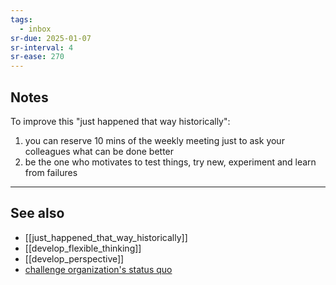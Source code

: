 ```yaml
---
tags:
  - inbox
sr-due: 2025-01-07
sr-interval: 4
sr-ease: 270
---
```

## Notes

To improve this "just happened that way historically":
1. you can reserve 10 mins of the weekly meeting just to ask your colleagues what can be done better
2. be the one who motivates to test things, try new, experiment and learn from failures

---
## See also
- [[just_happened_that_way_historically]]
- [[develop_flexible_thinking]]
- [[develop_perspective]]
- [challenge organization's status quo](https://hbr.org/2023/12/how-to-challenge-your-organizations-status-quo-productively)